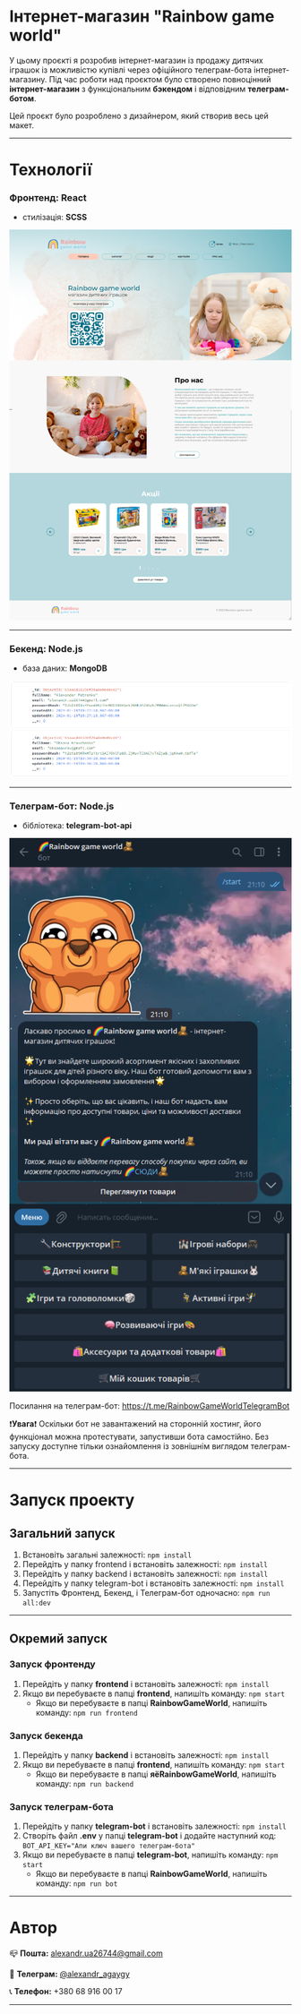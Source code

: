 # Інтернет-магазин **"Rainbow game world"**

У цьому проєкті я розробив інтернет-магазин із продажу дитячих іграшок із можливістю купівлі через офіційного телеграм-бота інтернет-магазину. Під час роботи над проєктом було створено повноцінний **інтернет-магазин** з функціональним **бэкендом** і відповідним **телеграм-ботом**. 

Цей проєкт було розроблено з дизайнером, який створив весь цей макет.
___


# Технології

### Фронтенд: **React**
- стилізація: **SCSS**

![Appearance-Frontend](/frontend/src/img/main-page/Appearance-Frontend.png)
___

### Бекенд: **Node.js**
- база даних: **MongoDB**
  
![Appearance-Backend](/backend/img/main-page/Appearance-Backend.png)
___

### Телеграм-бот: **Node.js**
- бібліотека: **telegram-bot-api**
  
![Appearance-TelegramBot](/telegram-bot/src/img/main-page/Appearance-TelegramBot.png)
    
Посилання на телеграм-бот: https://t.me/RainbowGameWorldTelegramBot

:heavy_exclamation_mark:**Увага**:heavy_exclamation_mark: Оскільки бот не завантажений на сторонній хостинг, його функціонал можна протестувати, запустивши бота самостійно. Без запуску доступне тільки ознайомлення із зовнішнім виглядом телеграм-бота.
___


# Запуск проекту
## Загальний запуск
1. Встановіть загальні залежності: `npm install`
2. Перейдіть у папку frontend і встановіть залежності: `npm install`
3. Перейдіть у папку backend і встановіть залежності: `npm install`
4. Перейдіть у папку telegram-bot і встановіть залежності: `npm install`
5. Запустіть Фронтенд, Бекенд, і Телеграм-бот одночасно: `npm run all:dev`
___

## Окремий запуск
### Запуск фронтенду
1. Перейдіть у папку **frontend** і встановіть залежності: `npm install`
2. Якщо ви перебуваєте в папці **frontend**, напишіть команду:
`npm start`
   - Якщо ви перебуваєте в папці **RainbowGameWorld**, напишіть команду:
`npm run frontend`

### Запуск бекенда
1. Перейдіть у папку **backend** і встановіть залежності: `npm install`
2. Якщо ви перебуваєте в папці **frontend**, напишіть команду:
`npm start`
   - Якщо ви перебуваєте в папці **яёRainbowGameWorld**, напишіть команду:
`npm run backend`

### Запуск телеграм-бота
1. Перейдіть у папку **telegram-bot** і встановіть залежності: `npm install`
2. Створіть файл **.env** у папці **telegram-bot** і додайте наступний код:
`BOT_API_KEY="Апи ключ вашего телеграм-бота"`
3. Якщо ви перебуваєте в папці **telegram-bot**, напишіть команду:
`npm start`
   - Якщо ви перебуваєте в папці **RainbowGameWorld**, напишіть команду:
`npm run bot`
___

# Автор
:mailbox_closed: **Пошта:** [alexandr.ua26744@gmail.com](alexandr.ua26744@gmail.com)

:large_blue_diamond: **Телеграм:** [@alexandr_agaygy](https://t.me/alexandr_agaygy)

:telephone_receiver: **Телефон:** +380 68 916 00 17
___
